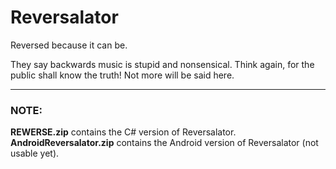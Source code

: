# Reversalator
Reversed because it can be.

They say backwards music is stupid and nonsensical.  Think again, for the public shall know the truth!
Not more will be said here.

-------------
### NOTE:
**REWERSE.zip** contains the C# version of Reversalator.  **AndroidReversalator.zip** contains the Android version of Reversalator (not usable yet).
